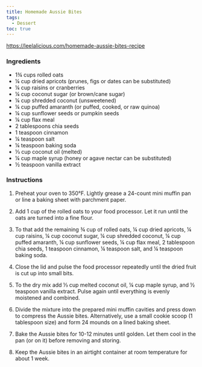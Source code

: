 ```yaml
---
title: Homemade Aussie Bites
tags:
  - Dessert
toc: true
---
```

https://leelalicious.com/homemade-aussie-bites-recipe
### Ingredients

- 1¾ cups rolled oats 
- ¼ cup dried apricots (prunes, figs or dates can be substituted)
- ¼ cup raisins or cranberries
- ¼ cup coconut sugar (or brown/cane sugar)
- ¼ cup shredded coconut (unsweetened)
- ¼ cup puffed amaranth (or puffed, cooked, or raw quinoa)
- ¼ cup sunflower seeds or pumpkin seeds
- ¼ cup flax meal
- 2 tablespoons chia seeds
- 1 teaspoon cinnamon
- ¼ teaspoon salt
- ¼ teaspoon baking soda
- ⅓ cup coconut oil (melted)
- ¼ cup maple syrup (honey or agave nectar can be substituted)
- ½ teaspoon vanilla extract


### Instructions

1. Preheat your oven to 350°F. Lightly grease a 24-count mini muffin pan or line a baking sheet with parchment paper.

2. Add 1 cup of the rolled oats to your food processor. Let it run until the oats are turned into a fine flour.

3. To that add the remaining ¾ cup of rolled oats, ¼ cup dried apricots, ¼ cup raisins, ¼ cup coconut sugar, ¼ cup shredded coconut, ¼ cup puffed amaranth, ¼ cup sunflower seeds, ¼ cup flax meal, 2 tablespoon chia seeds, 1 teaspoon cinnamon, ¼ teaspoon salt, and ¼ teaspoon baking soda.

4. Close the lid and pulse the food processor repeatedly until the dried fruit is cut up into small bits.

5. To the dry mix add ⅓ cup melted coconut oil, ¼ cup maple syrup, and ½ teaspoon vanilla extract. Pulse again until everything is evenly moistened and combined.

6. Divide the mixture into the prepared mini muffin cavities and press down to compress the Aussie bites. Alternatively, use a small cookie scoop (1 tablespoon size) and form 24 mounds on a lined baking sheet.

7. Bake the Aussie bites for 10-12 minutes until golden. Let them cool in the pan (or on it) before removing and storing.

8. Keep the Aussie bites in an airtight container at room temperature for about 1 week.

